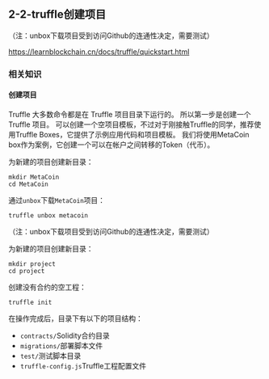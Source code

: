 ## 2-2-truffle创建项目

（注：unbox下载项目受到访问Github的连通性决定，需要测试）





https://learnblockchain.cn/docs/truffle/quickstart.html

### 相关知识

#### 创建项目

Truffle 大多数命令都是在 Truffle 项目目录下运行的。 所以第一步是创建一个 Truffle 项目。 可以创建一个空项目模板，不过对于刚接触Truffle的同学，推荐使用Truffle Boxes，它提供了示例应用代码和项目模板。 我们将使用MetaCoin box作为案例，它创建一个可以在帐户之间转移的Token（代币）。

为新建的项目创建新目录：

```shell
mkdir MetaCoin
cd MetaCoin
```

通过`unbox`下载`MetaCoin`项目：

```shell
truffle unbox metacoin
```

（注：unbox下载项目受到访问Github的连通性决定，需要测试）



为新建的项目创建新目录：

```shell
mkdir project
cd project
```

创建没有合约的空工程：

```shell
truffle init
```

在操作完成后，目录下有以下的项目结构：

* `contracts/`Solidity合约目录
* `migrations/`部署脚本文件
* `test/`测试脚本目录
* `truffle-config.js`Truffle工程配置文件